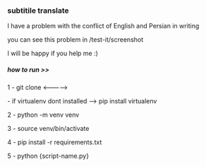 <h3>subtitile translate</h3>
<p>I have a problem with the conflict of English and Persian in writing</p>
<p>you can see this problem in /test-it/screenshot</p>
<p>I will be happy if you help me :)</p>

<h5>how to run >></h5>
<p>1 - git clone <-----></p>
<p>- if virtualenv dont installed -->  pip install virtualenv</p>
<p>2 - python -m venv venv</p>
<p>3 - source venv/bin/activate</p>
<p>4 - pip install -r requirements.txt</p>
<p>5 - python {script-name.py}</p>
